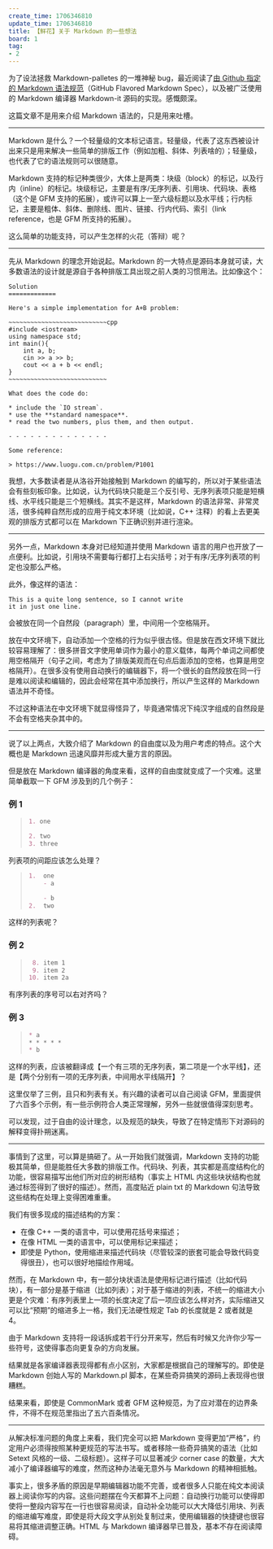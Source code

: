 ```yaml
---
create_time: 1706346810
update_time: 1706346810
title: 【鲜花】关于 Markdown 的一些想法
board: 1
tag:
- 2
---
```


为了设法拯救 Markdown-palletes 的一堆神秘 bug，最近阅读了[由 Github 指定的 Markdown 语法规范](https://github.github.com/gfm/)（GitHub Flavored Markdown Spec），以及被广泛使用的 Markdown 编译器 Markdown-it 源码的实现。感慨颇深。

这篇文章不是用来介绍 Markdown 语法的，只是用来吐槽。

---

Markdown 是什么？一个轻量级的文本标记语言。轻量级，代表了这东西被设计出来只是用来解决一些简单的排版工作（例如加粗、斜体、列表啥的）；轻量级，也代表了它的语法规则可以很随意。

Markdown 支持的标记种类很少，大体上是两类：块级（block）的标记，以及行内（inline）的标记。块级标记，主要是有序/无序列表、引用块、代码块、表格（这个是 GFM 支持的拓展），或许可以算上一至六级标题以及水平线；行内标记，主要是粗体、斜体、删除线、图片、链接、行内代码、索引（link reference，也是 GFM 所支持的拓展）。

这么简单的功能支持，可以产生怎样的火花（答辩）呢？

---

先从 Markdown 的理念开始说起。Markdown 的一大特点是源码本身就可读，大多数语法的设计就是源自于各种排版工具出现之前人类的习惯用法。比如像这个：

```
Solution
=============

Here's a simple implementation for A+B problem:

~~~~~~~~~~~~~~~~~~~~~~~~~~~cpp
#include <iostream>
using namespace std;
int main(){
    int a, b;
    cin >> a >> b;
    cout << a + b << endl;
}
~~~~~~~~~~~~~~~~~~~~~~~~~~~

What does the code do:

* include the `IO stream`.
* use the **standard namespace**.
* read the two numbers, plus them, and then output.

- - - - - - - - - - - - - -

Some reference:

> https://www.luogu.com.cn/problem/P1001

```

我想，大多数读者是从洛谷开始接触到 Markdown 的编写的，所以对于某些语法会有些刻板印象。比如说，认为代码块只能是三个反引号、无序列表项只能是短横线、水平线只能是三个短横线。其实不是这样，Markdown 的语法非常、非常灵活，很多纯粹自然形成的应用于纯文本环境（比如说，C++ 注释）的看上去更美观的排版方式都可以在 Markdown 下正确识别并进行渲染。

---

另外一点，Markdown 本身对已经知道并使用 Markdown 语言的用户也开放了一点便利。比如说，引用块不需要每行都打上右尖括号；对于有序/无序列表项的判定也没那么严格。


此外，像这样的语法：

```
This is a quite long sentence, so I cannot write
it in just one line.
```

会被放在同一个自然段（paragraph）里，中间用一个空格隔开。

放在中文环境下，自动添加一个空格的行为似乎很古怪。但是放在西文环境下就比较容易理解了：很多拼音文字使用单词作为最小的意义载体，每两个单词之间都使用空格隔开（句子之间，考虑为了排版美观而在句点后面添加的空格，也算是用空格隔开）。在很多没有使用自动换行的编辑器下，将一个很长的自然段放在同一行是难以阅读和编辑的，因此会经常在其中添加换行，所以产生这样的 Markdown 语法并不奇怪。

不过这种语法在中文环境下就显得怪异了，毕竟通常情况下纯汉字组成的自然段是不会有空格夹杂其中的。

---

说了以上两点，大致介绍了 Markdown 的自由度以及为用户考虑的特点。这个大概也是 Markdown 迅速风靡并形成大量方言的原因。

但是放在 Markdown 编译器的角度来看，这样的自由度就变成了一个灾难。这里简单截取一下 GFM 涉及到的几个例子：

### 例 1

> ```markdown
> 1. one
> 
> 2. two
> 3. three
> ```

列表项的间距应该怎么处理？

> ```markdown
> 1.  one
>     - a
> 
>     - b
> 2.  two

这样的列表呢？

### 例 2

> ```markdown
>  8. item 1
>  9. item 2
> 10. item 2a

有序列表的序号可以右对齐吗？

### 例 3

> ```markdown
> * a
> * * * * *
> * b

这样的列表，应该被翻译成【一个有三项的无序列表，第二项是一个水平线】，还是【两个分别有一项的无序列表，中间用水平线隔开】？

这里仅举了三例，且只和列表有关。有兴趣的读者可以自己阅读 GFM，里面提供了六百多个示例，有一些示例符合人类正常理解，另外一些就很值得深刻思考。

可以发现，过于自由的设计理念，以及规范的缺失，导致了在特定情形下对源码的解释变得扑朔迷离。

---

事情到了这里，可以算是搞砸了。从一开始我们就强调，Markdown 支持的功能极其简单，但是能胜任大多数的排版工作。代码块、列表，其实都是高度结构化的功能，很容易描写出他们所对应的树形结构（事实上 HTML 内这些块状结构也就通过标签得到了很好的描述）。然而，高度贴近 plain txt 的 Markdown 句法导致这些结构在处理上变得困难重重。

我们有很多现成的描述结构的方案：

- 在像 C++ 一类的语言中，可以使用花括号来描述；
- 在像 HTML 一类的语言中，可以使用标记来描述；
- 即使是 Python，使用缩进来描述代码块（尽管较深的嵌套可能会导致代码变得很丑），也可以很好地描绘作用域。

然而，在 Markdown 中，有一部分块状语法是使用标记进行描述（比如代码块），有一部分是基于缩进（比如列表）；对于基于缩进的列表，不统一的缩进大小更是个灾难：有序列表里上一项的长度决定了后一项应该怎么样对齐，实际缩进又可以比“预期”的缩进多上一格，我们无法硬性规定 Tab 的长度就是 2 或者就是 4。

由于 Markdown 支持将一段话拆成若干行分开来写，然后有时候又允许你少写一些符号，这使得事态向更复杂的方向发展。

结果就是各家编译器表现得都有点小区别，大家都是根据自己的理解写的。即使是 Markdown 创始人写的 Markdown.pl 脚本，在某些奇异搞笑的源码上表现得也很糟糕。

结果来看，即使是 CommonMark 或者 GFM 这种规范，为了应对潜在的边界条件，不得不在规范里指出了五六百条情况。

---

从解决标准问题的角度上来看，我们完全可以把 Markdown 变得更加“严格”，约定用户必须得按照某种更规范的写法书写。或者移除一些奇异搞笑的语法（比如 Setext 风格的一级、二级标题）。这样子可以显著减少 corner case 的数量，大大减小了编译器编写的难度，然而这种办法毫无意外与 Markdown 的精神相抵触。

事实上，很多矛盾的原因是早期编辑器功能不完善，或者很多人只能在纯文本阅读器上阅读你写的内容。这些问题摆在今天都算不上问题：自动换行功能可以使得即使将一整段内容写在一行也很容易阅读，自动补全功能可以大大降低引用块、列表的缩进编写难度，即使是将大段文字从别处复制过来，使用编辑器的快捷键也很容易将其缩进调整正确。HTML 与 Markdown 编译器早已普及，基本不存在阅读障碍。

